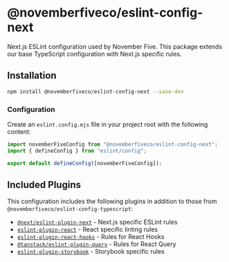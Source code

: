 # @novemberfiveco/eslint-config-next

Next.js ESLint configuration used by November Five. This package extends our base TypeScript configuration with Next.js specific rules.

## Installation

```bash
npm install @novemberfiveco/eslint-config-next --save-dev
```

### Configuration

Create an `eslint.config.mjs` file in your project root with the following content:

```javascript
import novemberFiveConfig from "@novemberfiveco/eslint-config-next";
import { defineConfig } from "eslint/config";

export default defineConfig([novemberFiveConfig]);
```

## Included Plugins

This configuration includes the following plugins in addition to those from `@novemberfiveco/eslint-config-typescript`:

- [`@next/eslint-plugin-next`](https://github.com/vercel/next.js/tree/canary/packages/eslint-plugin-next) - Next.js specific ESLint rules
- [`eslint-plugin-react`](https://github.com/jsx-eslint/eslint-plugin-react) - React specific linting rules
- [`eslint-plugin-react-hooks`](https://github.com/facebook/react/tree/main/packages/eslint-plugin-react-hooks) - Rules for React Hooks
- [`@tanstack/eslint-plugin-query`](https://github.com/TanStack/query/tree/main/packages/eslint-plugin-query) - Rules for React Query
- [`eslint-plugin-storybook`](https://github.com/storybookjs/eslint-plugin-storybook) - Storybook specific rules
